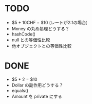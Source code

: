 # TODO
* $5 + 10CHF = $10 (レートが2:1の場合)
* Money の丸め処理どうする？
* hashCode()
* null との等価性比較
* 他オブジェクトとの等価性比較

# DONE
* $5 * 2 = $10
* Dollar の副作用どうする？
* equals()
* Amount を private にする
